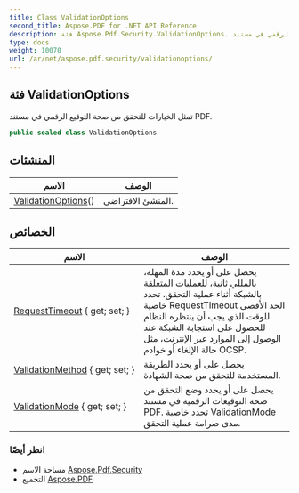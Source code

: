 ```yaml
---
title: Class ValidationOptions
second_title: Aspose.PDF for .NET API Reference
description: فئة Aspose.Pdf.Security.ValidationOptions. تمثل الخيارات للتحقق من صحة التوقيع الرقمي في مستند PDF
type: docs
weight: 10070
url: /ar/net/aspose.pdf.security/validationoptions/
---
```

## فئة ValidationOptions

تمثل الخيارات للتحقق من صحة التوقيع الرقمي في مستند PDF.

```csharp
public sealed class ValidationOptions
```

## المنشئات

| الاسم | الوصف |
| --- | --- |
| [ValidationOptions](validationoptions/)() | المنشئ الافتراضي. |

## الخصائص

| الاسم | الوصف |
| --- | --- |
| [RequestTimeout](../../aspose.pdf.security/validationoptions/requesttimeout/) { get; set; } | يحصل على أو يحدد مدة المهلة، بالمللي ثانية، للعمليات المتعلقة بالشبكة أثناء عملية التحقق. تحدد خاصية RequestTimeout الحد الأقصى للوقت الذي يجب أن ينتظره النظام للحصول على استجابة الشبكة عند الوصول إلى الموارد عبر الإنترنت، مثل حالة الإلغاء أو خوادم OCSP. |
| [ValidationMethod](../../aspose.pdf.security/validationoptions/validationmethod/) { get; set; } | يحصل على أو يحدد الطريقة المستخدمة للتحقق من صحة الشهادة. |
| [ValidationMode](../../aspose.pdf.security/validationoptions/validationmode/) { get; set; } | يحصل على أو يحدد وضع التحقق من صحة التوقيعات الرقمية في مستند PDF. تحدد خاصية ValidationMode مدى صرامة عملية التحقق. |

### انظر أيضًا

* مساحة الاسم [Aspose.Pdf.Security](../../aspose.pdf.security/)
* التجميع [Aspose.PDF](../../)
